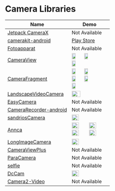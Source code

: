 Camera Libraries
======================

Name | Demo
--- | ---
[Jetpack CameraX](https://developer.android.com/jetpack/androidx/releases/camera) | Not Available
[camerakit-android](https://github.com/CameraKit/camerakit-android) | [Play Store](https://play.google.com/store/apps/details?id=com.wonderkiln.camerakit.demo)
[Fotoapparat](https://github.com/RedApparat/Fotoapparat) | Not Available
[CameraView](https://github.com/natario1/CameraView) | <img src="https://github.com/natario1/CameraView/raw/master/docs/static/screen1.png" width="32%"> <img src="https://github.com/natario1/CameraView/raw/master/docs/static/screen2.png" width="32%"> <img src="https://github.com/natario1/CameraView/raw/master/docs/static/screen3.png" width="32%">
[CameraFragment](https://github.com/florent37/CameraFragment) | <img src="https://raw.githubusercontent.com/florent37/CameraFragment/master/media/take_photo.gif" width="32%"> <img src="https://raw.githubusercontent.com/florent37/CameraFragment/master/media/switch_flash.gif" width="32%"> <img src="https://raw.githubusercontent.com/florent37/CameraFragment/master/media/switch_camera.gif" width="32%"> <img src="https://raw.githubusercontent.com/florent37/CameraFragment/master/media/switch_action.gif" width="32%"> <img src="https://raw.githubusercontent.com/florent37/CameraFragment/master/media/settings.gif" width="32%">
[LandscapeVideoCamera](https://github.com/JeroenMols/LandscapeVideoCamera) | <img src="https://raw.githubusercontent.com/JeroenMols/LandscapeVideoCamera/master/screenshots/preview.gif" width="49%">
[EasyCamera](https://github.com/Glamdring/EasyCamera) | Not Available
[CameraRecorder-android](https://github.com/MasayukiSuda/CameraRecorder-android) | Not Available
[sandriosCamera](https://github.com/sandrios/sandriosCamera) | <img src="https://github.com/sandrios/sandriosCamera/raw/master/static/without_picker.png" width="45%">
[Annca](https://github.com/memfis19/Annca) | <img src="https://github.com/memfis19/Annca/raw/master/art/default_camera.png" width="45%"> <img src="https://github.com/memfis19/Annca/raw/master/art/settings_for_video_limitation.png" width="45%"> <img src="https://github.com/memfis19/Annca/raw/master/art/video_camera.png" width="45%"> <img src="https://github.com/memfis19/Annca/raw/master/art/video_low_quality.png" width="45%">
[LongImageCamera](https://github.com/wajahatkarim3/LongImageCamera) | <img src="https://github.com/wajahatkarim3/LongImageCamera/raw/master/Art/demo.gif" width="45%">
[CameraViewPlus](https://github.com/siralam/CameraViewPlus) | Not Available
[ParaCamera](https://github.com/janishar/ParaCamera) | Not Available
[selfie](https://github.com/mplacona/selfie) | Not Available
[DcCam](https://github.com/GitEliteNovice/DcCam) | <img src="https://user-images.githubusercontent.com/15318984/43355910-ba34d8b0-9283-11e8-987a-8e457c8878dd.png" width="45%">
[Camera2-Video](https://github.com/WesleyElliott/Camera2-Video) | Not Available
